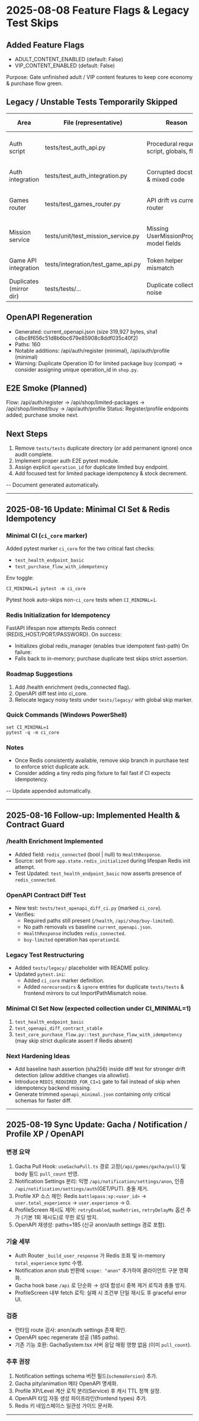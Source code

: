 # 2025-08-08 Feature Flags & Legacy Test Skips

## Added Feature Flags
- ADULT_CONTENT_ENABLED (default: False)
- VIP_CONTENT_ENABLED (default: False)

Purpose: Gate unfinished adult / VIP content features to keep core economy & purchase flow green.

## Legacy / Unstable Tests Temporarily Skipped
| Area | File (representative) | Reason | Reactivation Criteria |
|------|-----------------------|--------|-----------------------|
| Auth script | tests/test_auth_api.py | Procedural requests script, globals, flaky | Rewritten with TestClient fixtures |
| Auth integration | tests/test_auth_integration.py | Corrupted docstring & mixed code | Clean new flow test added |
| Games router | tests/test_games_router.py | API drift vs current router | Align router schema & fixture updates |
| Mission service | tests/unit/test_mission_service.py | Missing UserMissionProgress model fields | Model finalized + service stable |
| Game API integration | tests/integration/test_game_api.py | Token helper mismatch | Auth token API stabilized |
| Duplicates (mirror dir) | tests/tests/... | Duplicate collection noise | Remove redundant directory |

## OpenAPI Regeneration
- Generated: current_openapi.json (size 319,927 bytes, sha1 c4bc8f656c51d8b6bc679e85908c8ddf035c40f2)
- Paths: 160
- Notable additions: /api/auth/register (minimal), /api/auth/profile (minimal)
- Warning: Duplicate Operation ID for limited package buy (compat) -> consider assigning unique operation_id in `shop.py`.

## E2E Smoke (Planned)
Flow: /api/auth/register -> /api/shop/limited-packages -> /api/shop/limited/buy -> /api/auth/profile
Status: Register/profile endpoints added; purchase smoke next.

## Next Steps
1. Remove `tests/tests` duplicate directory (or add permanent ignore) once audit complete.
2. Implement proper auth E2E pytest module.
3. Assign explicit `operation_id` for duplicate limited buy endpoint.
4. Add focused test for limited package idempotency & stock decrement.

--
Document generated automatically.

---
## 2025-08-16 Update: Minimal CI Set & Redis Idempotency

### Minimal CI (`ci_core` marker)
Added pytest marker `ci_core` for the two critical fast checks:
- `test_health_endpoint_basic`
- `test_purchase_flow_with_idempotency`

Env toggle:
```
CI_MINIMAL=1 pytest -m ci_core
```
Pytest hook auto-skips non-`ci_core` tests when `CI_MINIMAL=1`.

### Redis Initialization for Idempotency
FastAPI lifespan now attempts Redis connect (REDIS_HOST/PORT/PASSWORD). On success:
- Initializes global redis_manager (enables true idempotent fast-path)
On failure:
- Falls back to in-memory; purchase duplicate test skips strict assertion.

### Roadmap Suggestions
1. Add /health enrichment (redis_connected flag).
2. OpenAPI diff test into ci_core.
3. Relocate legacy noisy tests under `tests/legacy/` with global skip marker.

### Quick Commands (Windows PowerShell)
```
set CI_MINIMAL=1
pytest -q -m ci_core
```

### Notes
- Once Redis consistently available, remove skip branch in purchase test to enforce strict duplicate ack.
- Consider adding a tiny redis ping fixture to fail fast if CI expects idempotency.

-- Update appended automatically.

---
## 2025-08-16 Follow-up: Implemented Health & Contract Guard

### /health Enrichment Implemented
- Added field: `redis_connected` (bool | null) to `HealthResponse`.
- Source: set from `app.state.redis_initialized` during lifespan Redis init attempt.
- Test Updated: `test_health_endpoint_basic` now asserts presence of `redis_connected`.

### OpenAPI Contract Diff Test
- New test: `tests/test_openapi_diff_ci.py` (marked `ci_core`).
- Verifies:
	* Required paths still present (`/health`, `/api/shop/buy-limited`).
	* No path removals vs baseline `current_openapi.json`.
	* `HealthResponse` includes `redis_connected`.
	* `buy-limited` operation has `operationId`.

### Legacy Test Restructuring
- Added `tests/legacy/` placeholder with README policy.
- Updated `pytest.ini`:
	* Added `ci_core` marker definition.
	* Added `norecursedirs` & `ignore` entries for duplicate `tests/tests` & frontend mirrors to cut ImportPathMismatch noise.

### Minimal CI Set Now (expected collection under CI_MINIMAL=1)
1. `test_health_endpoint_basic`
2. `test_openapi_diff_contract_stable`
3. `test_core_purchase_flow.py::test_purchase_flow_with_idempotency` (may skip strict duplicate assert if Redis absent)

### Next Hardening Ideas
- Add baseline hash assertion (sha256) inside diff test for stronger drift detection (allow additive changes via allowlist).
- Introduce `REDIS_REQUIRED_FOR_CI=1` gate to fail instead of skip when idempotency backend missing.
- Generate trimmed `openapi_minimal.json` containing only critical schemas for faster diff.

---
## 2025-08-19 Sync Update: Gacha / Notification / Profile XP / OpenAPI

### 변경 요약
1. Gacha Pull Hook: `useGachaPull.ts` 경로 고정(`/api/games/gacha/pull`) 및 body 필드 `pull_count` 반영.
2. Notification Settings 분리: 익명 `/api/notification/settings/anon`, 인증 `/api/notification/settings/auth`(GET/PUT). 충돌 제거.
3. Profile XP 소스 체인: Redis `battlepass:xp:<user_id>` → `user.total_experience` → `user.experience` → 0.
4. ProfileScreen 재시도 제어: `retryEnabled`, `maxRetries`, `retryDelayMs` 옵션 추가 (기본 1회 재시도)로 무한 로딩 방지.
5. OpenAPI 재생성: paths=185 (신규 anon/auth settings 경로 포함).

### 기술 세부
- Auth Router `_build_user_response` 가 Redis 조회 및 in-memory `total_experience` sync 수행.
- Notification anon stub 반환에 `scope: "anon"` 추가하여 클라이언트 구분 명확화.
- Gacha hook base `/api` 로 단순화 → 상대 합성시 중복 제거 로직과 충돌 방지.
- ProfileScreen 내부 fetch 로직: 실패 시 조건부 단일 재시도 후 graceful error UI.

### 검증
- 런타임 route 검사: anon/auth settings 존재 확인.
- OpenAPI spec regenerate 성공 (185 paths).
- 기존 기능 호환: GachaSystem.tsx 서버 응답 매핑 영향 없음 (이미 `pull_count`).

### 추후 권장
1. Notification settings schema 버전 필드(`schemaVersion`) 추가.
2. Gacha pity/animation 메타 OpenAPI 명세화.
3. Profile XP/Level 계산 로직 분리(Service) 후 캐시 TTL 정책 설정.
4. OpenAPI 타입 자동 생성 파이프라인(frontend types) 추가.
5. Redis 키 네임스페이스 일관성 가이드 문서화.

---
